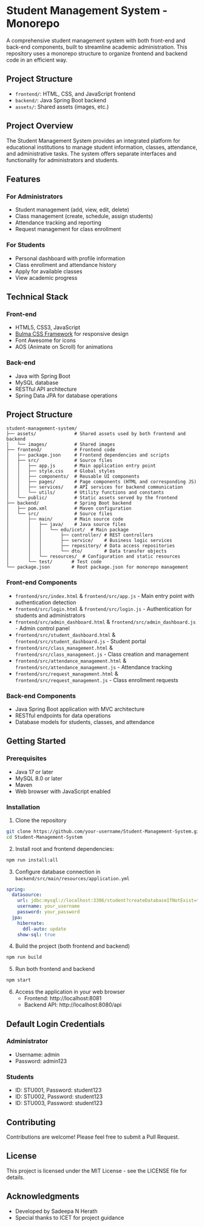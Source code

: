 # Student Management System - Monorepo

A comprehensive student management system with both front-end and back-end components, built to streamline academic administration. This repository uses a monorepo structure to organize frontend and backend code in an efficient way.

## Project Structure

- `frontend/`: HTML, CSS, and JavaScript frontend
- `backend/`: Java Spring Boot backend
- `assets/`: Shared assets (images, etc.)

## Project Overview

The Student Management System provides an integrated platform for educational institutions to manage student information, classes, attendance, and administrative tasks. The system offers separate interfaces and functionality for administrators and students.

## Features

### For Administrators
- Student management (add, view, edit, delete)
- Class management (create, schedule, assign students)
- Attendance tracking and reporting
- Request management for class enrollment

### For Students
- Personal dashboard with profile information
- Class enrollment and attendance history
- Apply for available classes
- View academic progress

## Technical Stack

### Front-end
- HTML5, CSS3, JavaScript
- [Bulma CSS Framework](https://bulma.io/) for responsive design
- Font Awesome for icons
- AOS (Animate on Scroll) for animations

### Back-end
- Java with Spring Boot
- MySQL database
- RESTful API architecture
- Spring Data JPA for database operations

## Project Structure

```
student-management-system/
├── assets/              # Shared assets used by both frontend and backend
│   └── images/          # Shared images
├── frontend/            # Frontend code
│   ├── package.json     # Frontend dependencies and scripts
│   ├── src/             # Source files
│   │   ├── app.js       # Main application entry point
│   │   ├── style.css    # Global styles
│   │   ├── components/  # Reusable UI components
│   │   ├── pages/       # Page components (HTML and corresponding JS)
│   │   ├── services/    # API services for backend communication
│   │   └── utils/       # Utility functions and constants
│   └── public/          # Static assets served by the frontend
├── backend/             # Spring Boot backend
│   ├── pom.xml          # Maven configuration
│   └── src/             # Source files
│       ├── main/        # Main source code
│       │   ├── java/    # Java source files
│       │   │   └── edu/icet/  # Main package
│       │   │       ├── controller/ # REST controllers
│       │   │       ├── service/    # Business logic services
│       │   │       ├── repository/ # Data access repositories
│       │   │       └── dto/        # Data transfer objects
│       │   └── resources/  # Configuration and static resources
│       └── test/       # Test code
└── package.json        # Root package.json for monorepo management
```

### Front-end Components
- `frontend/src/index.html` & `frontend/src/app.js` - Main entry point with authentication detection
- `frontend/src/login.html` & `frontend/src/login.js` - Authentication for students and administrators
- `frontend/src/admin_dashboard.html` & `frontend/src/admin_dashboard.js` - Admin control panel
- `frontend/src/student_dashboard.html` & `frontend/src/student_dashboard.js` - Student portal
- `frontend/src/class_management.html` & `frontend/src/class_management.js` - Class creation and management
- `frontend/src/attendance_management.html` & `frontend/src/attendance_management.js` - Attendance tracking
- `frontend/src/request_management.html` & `frontend/src/request_management.js` - Class enrollment requests

### Back-end Components
- Java Spring Boot application with MVC architecture
- RESTful endpoints for data operations
- Database models for students, classes, and attendance

## Getting Started

### Prerequisites
- Java 17 or later
- MySQL 8.0 or later
- Maven
- Web browser with JavaScript enabled

### Installation

1. Clone the repository
```bash
git clone https://github.com/your-username/Student-Management-System.git
cd Student-Management-System
```

2. Install root and frontend dependencies:
```bash
npm run install:all
```

3. Configure database connection in `backend/src/main/resources/application.yml`
```yaml
spring:
  datasource:
    url: jdbc:mysql://localhost:3306/student?createDatabaseIfNotExist=true
    username: your_username
    password: your_password
  jpa:
    hibernate:
      ddl-auto: update
    show-sql: true
```

4. Build the project (both frontend and backend)
```bash
npm run build
```

5. Run both frontend and backend
```bash
npm start
```

6. Access the application in your web browser
   - Frontend: http://localhost:8081
   - Backend API: http://localhost:8080/api

## Default Login Credentials

### Administrator
- Username: admin
- Password: admin123

### Students
- ID: STU001, Password: student123
- ID: STU002, Password: student123
- ID: STU003, Password: student123

## Contributing

Contributions are welcome! Please feel free to submit a Pull Request.

## License

This project is licensed under the MIT License - see the LICENSE file for details.

## Acknowledgments

- Developed by Sadeepa N Herath
- Special thanks to ICET for project guidance

